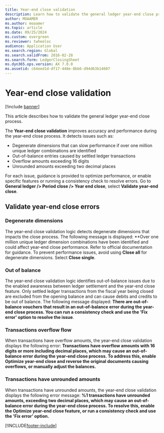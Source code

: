 ```yaml
---
title: Year-end close validation
description: Learn how to validate the general ledger year-end close process. 
author: MOAAMER
ms.author: moaamer 
ms.topic: article
ms.date: 09/25/2024
ms.custom: evergreen 
ms.reviewer: twheeloc
audience: Application User
ms.search.region: Global
ms.search.validFrom: 2016-02-28
ms.search.form: LedgerClosingSheet
ms.dyn365.ops.version: AX 7.0.0
ms.assetid: c64eed1d-df17-448e-8bb6-d94d63b14607
---
```


# Year-end close validation

[!include [banner](../includes/banner.md)]


This article describes how to validate the general ledger year-end close process.

The **Year-end close validation** improves accuracy and performance during the year-end close process. It detects issues such as:
 - Degenerate dimensions that can slow performance if over one million unique ledger combinations are identified
 - Out-of-balance entries caused by settled ledger transactions
 - Overflow amounts exceeding 16 digits 
 - Unrounded amounts exceeding two decimal places

For each issue, guidance is provided to optimize performance, or enable specific features or running a consistency check to resolve errors. 
Go to **General ledger /> Period close /> Year end close**, select **Validate year-end close**.

## Validate year-end close errors

### Degenerate dimensions
The year-end close validation logic detects degenerate dimensions that impacts the close process. The following message is displayed: 
**Over one million unique ledger dimension combinations have been identified and could affect year-end close performance. Refer to official documentation for guidance. To prevent performance issues, avoid using **Close all** for degenerate dimensions. Select **Close single**.

### Out of balance
The year-end close validation logic identifies out-of-balance issues due to the enabled awareness between ledger settlement and the year-end close feature. Only settled ledger transactions from the fiscal year being closed are excluded from the opening balance and can cause debits and credits to be out of balance. The following message displayed: 
**There are out-of-balance vouchers that result in an out-of-balance error during the year-end close process. You can run a consistency check and use the 'Fix error' option to resolve the issue**.

### Transactions overflow flow
When transactions have overflow amounts, the year-end close validation displays the following error: 
**Transactions have overflow amounts with 16 digits or more including decimal places, which may cause an out-of-balance error during the year-end close process. To address this, enable Optimize year-end close and reverse the original documents causing overflows, or manually adjust the balances.**

### Transactions have unrounded amounts
When transactions have unrounded amounts, the year-end close validation displays the following error message: 
**%1 transactions have unrounded amounts, exceeding two decimal places, which may cause an out-of-balance error during the year-end close process. To resolve this, enable the Optimize year-end close feature, or run a consistency check and use the 'Fix error' option.**


[!INCLUDE[footer-include](../../includes/footer-banner.md)]

